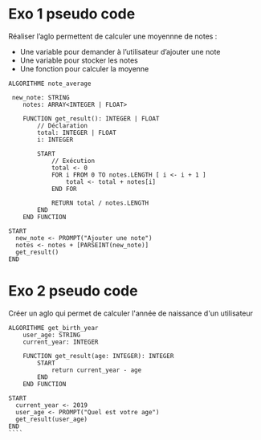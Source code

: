 # Exo 1 pseudo code

Réaliser l’aglo permettent de calculer une moyennne de notes :

- Une variable pour demander à l’utilisateur d’ajouter une note
- Une variable pour stocker les notes
- Une fonction pour calculer la moyenne

```
ALGORITHME note_average

 new_note: STRING
    notes: ARRAY<INTEGER | FLOAT>

    FUNCTION get_result(): INTEGER | FLOAT
        // Déclaration
        total: INTEGER | FLOAT
        i: INTEGER

        START
            // Exécution
            total <- 0
            FOR i FROM 0 TO notes.LENGTH [ i <- i + 1 ]
                total <- total + notes[i]
            END FOR

            RETURN total / notes.LENGTH
        END
    END FUNCTION

START
  new_note <- PROMPT("Ajouter une note")
  notes <- notes + [PARSEINT(new_note)]
  get_result()
END

```

# Exo 2 pseudo code

Créer un aglo qui permet de calculer l'année de naissance d'un utilisateur

`````
ALGORITHME get_birth_year
    user_age: STRING
    current_year: INTEGER

    FUNCTION get_result(age: INTEGER): INTEGER
        START
            return current_year - age
        END
    END FUNCTION

START
  current_year <- 2019
  user_age <- PROMPT("Quel est votre age")
  get_result(user_age)
END
````
`````
